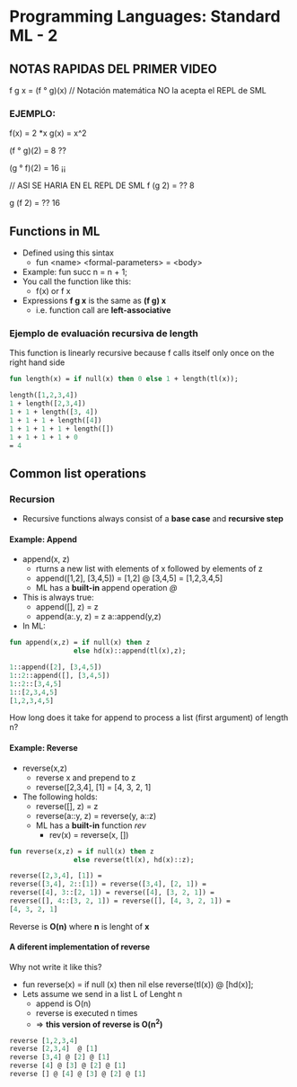 # Programming Languages: Standard ML - 2

## NOTAS RAPIDAS DEL PRIMER VIDEO

f g x = (f ° g)(x) // Notación matemática NO la acepta el REPL de SML

### EJEMPLO:

f(x) = 2 \*x
g(x) = x^2

(f ° g)(2) = 8 ??

(g ° f)(2) = 16 ¡¡

// ASI SE HARIA EN EL REPL DE SML
f (g 2) = ?? 8

g (f 2) = ?? 16

## Functions in ML

- Defined using this sintax
  - fun \<name> \<formal-parameters> = \<body>
- Example: fun succ n = n + 1;
- You call the function like this:
  - f(x) or f x
- Expressions **f g x** is the same as **(f g) x**
  - i.e. function call are **left-associative**

### Ejemplo de evaluación recursiva de length

This function is linearly recursive because f calls itself only once on the right hand side

```sml
fun length(x) = if null(x) then 0 else 1 + length(tl(x));

length([1,2,3,4])
1 + length([2,3,4])
1 + 1 + length([3, 4])
1 + 1 + 1 + length([4])
1 + 1 + 1 + 1 + length([])
1 + 1 + 1 + 1 + 0
= 4
```

## Common list operations

### Recursion

- Recursive functions always consist of a **base case** and **recursive step**

#### Example: Append

- append(x, z)
  - rturns a new list with elements of x followed by elements of z
  - append([1,2], [3,4,5]) = [1,2] @ [3,4,5] = [1,2,3,4,5]
  - ML has a **built-in** append operation _@_
- This is always true:
  - append([], z) = z
  - append(a:.y, z) = z a::append(y,z)
- In ML:

```sml
fun append(x,z) = if null(x) then z
                else hd(x)::append(tl(x),z);

1::append([2], [3,4,5])
1::2::append([], [3,4,5])
1::2::[3,4,5]
1::[2,3,4,5]
[1,2,3,4,5]
```

How long does it take for append to process a list (first argument) of length n?

#### Example: Reverse

- reverse(x,z)
  - reverse x and prepend to z
  - reverse([2,3,4], [1] = [4, 3, 2, 1]
- The following holds:
  - reverse([], z) = z
  - reverse(a::y, z) = reverse(y, a::z)
  - ML has a **built-in** function _rev_
    - rev(x) = reverse(x, [])

```sml
fun reverse(x,z) = if null(x) then z
                else reverse(tl(x), hd(x)::z);

reverse([2,3,4], [1]) =
reverse([3,4], 2::[1]) = reverse([3,4], [2, 1]) =
reverse([4], 3::[2, 1]) = reverse([4], [3, 2, 1]) =
reverse([], 4::[3, 2, 1]) = reverse([], [4, 3, 2, 1]) =
[4, 3, 2, 1]
```

Reverse is **O(n)** where **n** is lenght of **x**

#### A diferent implementation of reverse

Why not write it like this?

- fun reverse(x) = if null (x) then nil else reverse(tl(x)) @ [hd(x)];
- Lets assume we send in a list L of Lenght n
  - append is O(n)
  - reverse is executed n times
  - => **this version of reverse is O(n<sup>2</sup>)**

```sml
reverse [1,2,3,4]
reverse [2,3,4]  @ [1]
reverse [3,4] @ [2] @ [1]
reverse [4] @ [3] @ [2] @ [1]
reverse [] @ [4] @ [3] @ [2] @ [1]
```
